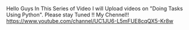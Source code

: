 
  
Hello Guys
In This Series of Video I will Upload videos on "Doing Tasks Using Python". Please stay Tuned !!
My Chennel!!
https://www.youtube.com/channel/UC1JU6-L5mFUE8cqQX5-Kr8w
